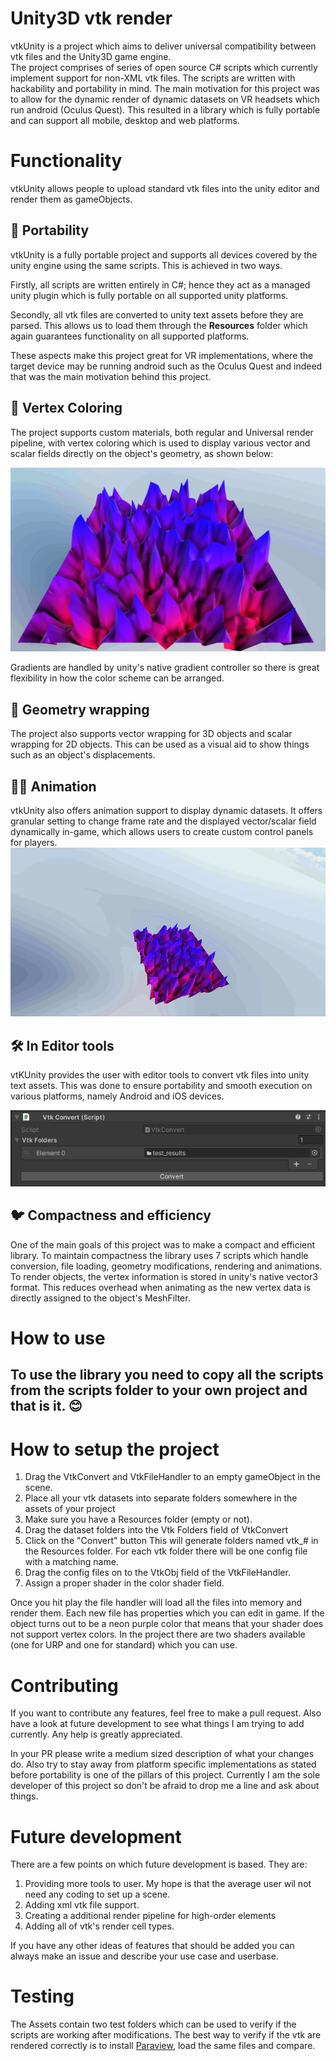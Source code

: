 # Unity3D vtk render

vtkUnity is a project which aims to deliver universal compatibility between vtk files and the Unity3D game engine.   
The project comprises of series of open source C# scripts which currently implement support for non-XML vtk files. The scripts are written with hackability and portability in mind. The main motivation for this project was to allow for the dynamic render of dynamic datasets on VR headsets which run android (Oculus Quest). This resulted in a library which is fully portable and can support all mobile, desktop and web platforms.

# Functionality
vtkUnity allows people to upload standard vtk files into the unity editor and render them as gameObjects.
## 💼 Portability
vtkUnity is a fully portable project and supports all devices covered by the unity engine using the same scripts. This is achieved in two ways.

Firstly, all scripts are written entirely in C#; hence they act as a managed unity plugin which is fully portable on all supported unity platforms.

Secondly, all vtk files are converted to unity text assets before they are parsed. This allows us to load them through the **Resources** folder which again guarantees functionality on all supported platforms.

These aspects make this project great for VR implementations, where the target device may be running android such as the Oculus Quest and indeed that was the main motivation behind this project.
## 🍭 Vertex Coloring
The project supports custom materials, both regular and Universal render pipeline, with vertex coloring which is used to display various vector and scalar fields directly on the object's geometry, as shown below:

![Vertex coloring of 2D object](Renders/render1.png)

Gradients are handled by unity's native gradient controller so there is great flexibility in how the color scheme can be arranged.

## 🧃 Geometry wrapping
The project also supports vector wrapping for 3D objects and scalar wrapping for 2D objects. This can be used as a visual aid to show things such as an object's displacements.

## 🏃‍♀️ Animation
vtkUnity also offers animation support to display dynamic datasets. It offers granular setting to change frame rate and the displayed vector/scalar field dynamically in-game, which allows users to create custom control panels for players.
![Loop animation](Renders/Animation.gif)

## 🛠️ In Editor tools
vtKUnity provides the user with editor tools to convert vtk files into unity text assets. This was done to ensure portability and smooth execution on various platforms, namely Android and iOS devices.

![In editor tools](Renders/render2.png)

## 🐦 Compactness and efficiency
One of the main goals of this project was to make a compact and efficient library. To maintain compactness the library uses 7 scripts which handle conversion, file loading, geometry modifications, rendering and animations. To render objects, the vertex information is stored in unity's native vector3 format. This reduces overhead when animating as the new vertex data is directly assigned to the object's MeshFilter.

# How to use
## To use the library you need to copy all the scripts from the scripts folder to your own project and that is it. 😊

# How to setup the project
1. Drag the VtkConvert and VtkFileHandler to an empty gameObject in the scene. 
2. Place all your vtk datasets into separate folders somewhere in the assets of your project
3. Make sure you have a Resources folder (empty or not).
4. Drag the dataset folders into the Vtk Folders field of VtkConvert
5. Click on the "Convert" button
    This will generate folders named vtk_# in the Resources folder. For each vtk folder there will be one config file with a matching name.
6. Drag the config files on to the VtkObj field of the VtkFileHandler.
7. Assign a proper shader in the color shader field.

Once you hit play the file handler will load all the files into memory and render them. Each new file has properties which you can edit in game. If the object turns out to be a neon purple color that means that your shader does not support vertex colors. In the project there are two shaders available (one for URP and one for standard) which you can use.

# Contributing
If you want to contribute any features, feel free to make a pull request. Also have a look at future development to see what things I am trying to add currently. Any help is greatly appreciated.

In your PR please write a medium sized description of what your changes do. Also try to stay away from platform specific implementations as stated before portability is one of the pillars of this project. Currently I am the sole developer of this project so don't be afraid to drop me a line and ask about things.

# Future development
There are a few points on which future development is based. They are:  

1. Providing more tools to user. My hope is that the average user wil not need any coding to set up a scene.
2. Adding xml vtk file support.
3. Creating a additional render pipeline for high-order elements
4. Adding all of vtk's render cell types.

If you have any other ideas of features that should be added you can always make an issue and describe your use case and userbase.

# Testing

The Assets contain two test folders which can be used to verify if the scripts are working after modifications. The best way to verify if the vtk are rendered correctly is to install [Paraview](https://www.paraview.org/), load the same files and compare.

